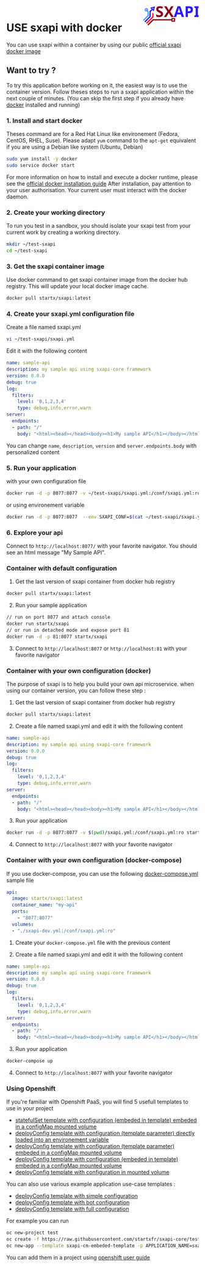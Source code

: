 <img align="right" height="50" src="https://raw.githubusercontent.com/startxfr/sxapi-core/v0.3.43-docker/docs/assets/logo.svg?sanitize=true">

# USE sxapi with docker

You can use sxapi within a container by using our public 
[official sxapi docker image](https://hub.docker.com/r/startx/sxapi/)


## Want to try ?

To try this application before working on it, the easiest way 
is to use the container version. Follow theses steps to run
a sxapi application within the next couple of minutes. 
(You can skip the first step if you already have [docker](https://www.docker.com)
installed and running)

### 1. Install and start docker

Theses command are for a Red Hat Linux like
environement (Fedora, CentOS, RHEL, Suse). Please adapt `yum` command to the 
```apt-get``` equivalent if you are using a Debian like system (Ubuntu, Debian)

```bash
sudo yum install -y docker
sudo service docker start
```
For more information on how to install and execute a docker runtime, please see
the [official docker installation guide](https://docs.docker.com/engine/installation/)
After installation, pay attention to your user authorisation. Your current user
must interact with the docker daemon.

### 2. Create your working directory

To run you test in a sandbox, you should isolate your sxapi test from 
your current work by creating a working directory.
```bash
mkdir ~/test-sxapi
cd ~/test-sxapi
```

### 3. Get the sxapi container image

Use docker command to get sxapi container image from the docker hub registry. 
This will update your local docker image cache.

```bash
docker pull startx/sxapi:latest
```

### 4. Create your sxapi.yml configuration file

Create a file named sxapi.yml

```bash
vi ~/test-sxapi/sxapi.yml
```

Edit it with the following content

```yaml
name: sample-api
description: my sample api using sxapi-core framework
version: 0.0.0
debug: true
log:
  filters:
    level: '0,1,2,3,4'
    type: debug,info,error,warn
server:
  endpoints:
  - path: "/"
    body: "<html><head></head><body><h1>My sample API</h1></body></html>"

```

You can change `name`, `description`, `version` and `server.endpoints.body` with personalized content

### 5. Run your application

with your own configuration file 

```bash
docker run -d -p 8077:8077 -v ~/test-sxapi/sxapi.yml:/conf/sxapi.yml:ro startx/sxapi
```

or using environement variable

```bash
docker run -d -p 8077:8077  --env SXAPI_CONF=$(cat ~/test-sxapi/sxapi.yml) startx/sxapi
```

### 6. Explore your api

Connect to `http://localhost:8077/` with your favorite navigator. You should
see an html message "My Sample API".


### Container with default configuration

1. Get the last version of sxapi container from docker hub registry
```bash
docker pull startx/sxapi:latest
```

2. Run your sample application
```bash
// run on port 8077 and attach console
docker run startx/sxapi
// or run in detached mode and expose port 81
docker run -d -p 81:8077 startx/sxapi
```

3. Connect to `http://localhost:8077` or `http://localhost:81` 
with your favorite navigator


### Container with your own configuration (docker)

The purpose of sxapi is to help you build your own api microservice. 
when using our container version, you can follow these step :

1. Get the last version of sxapi container from docker hub registry
```bash
docker pull startx/sxapi:latest
```

2. Create a file named sxapi.yml and edit it with the following content
```yaml
name: sample-api
description: my sample api using sxapi-core framework
version: 0.0.0
debug: true
log:
  filters:
    level: '0,1,2,3,4'
    type: debug,info,error,warn
server:
  endpoints:
  - path: "/"
    body: "<html><head></head><body><h1>My sample API</h1></body></html>"
```

3. Run your application
```bash
docker run -d -p 8077:8077 -v $(pwd)/sxapi.yml:/conf/sxapi.yml:ro startx/sxapi
```

4. Connect to `http://localhost:8077` with your favorite navigator


### Container with your own configuration (docker-compose)

If you use docker-compose, you can use the following [docker-compose.yml](./docker-compose.yml) 
sample file
```yaml
api:
  image: startx/sxapi:latest
  container_name: "my-api"
  ports:
    - "8077:8077"
  volumes:
  - "./sxapi-dev.yml:/conf/sxapi.yml:ro"
```

1. Create your `docker-compose.yml` file with the previous content

2. Create a file named sxapi.yml and edit it with the following content
```yaml
name: sample-api
description: my sample api using sxapi-core framework
version: 0.0.0
debug: true
log:
  filters:
    level: '0,1,2,3,4'
    type: debug,info,error,warn
server:
  endpoints:
  - path: "/"
    body: "<html><head></head><body><h1>My sample API</h1></body></html>"
```

3. Run your application
```bash
docker-compose up
```

4. Connect to `http://localhost:8077` with your favorite navigator


### Using Openshift

If you're familiar with Openshift PaaS, you will find 5 usefull templates to use in
your project
- [statefulSet template with configuration (embeded in template) embeded in a configMap mounted volume](../../examples/okd-example-statefulset.template.yml)
- [deployConfig template with configuration (template parameter) directly loaded into an environement variable](../../examples/okd-example-environment.template.yml) 
- [deployConfig template with configuration (template parameter) embeded in a configMap mounted volume](../../examples/okd-example-cm_defined.template.yml)
- [deployConfig template with configuration (embeded in template) embeded in a configMap mounted volume](../../examples/okd-example-cm_embed.templateed.yml)
- [deployConfig template with configuration in mounted volume](../../examples/okd-example-volume.template.yml)

You can also use various example application use-case templates :
- [deployConfig template with simple configuration](../../examples/okd-app_example-simple.template.yml) 
- [deployConfig template with bot configuration](../../examples/okd-app_example-bot.template.yml) 
- [deployConfig template with full configuration](../../examples/okd-app_example-full.template.yml) 

For example you can run 
```bash
oc new-project test
oc create -f https://raw.githubusercontent.com/startxfr/sxapi-core/testing/docs/guides/okd-example-cm_embed.templateed.yml
oc new-app --template sxapi-cm-embeded-template -p APPLICATION_NAME=sxapi-example
```
You can add them in a project using [openshift user guide](https://docs.openshift.org/latest/dev_guide/templates.html#uploading-a-template)